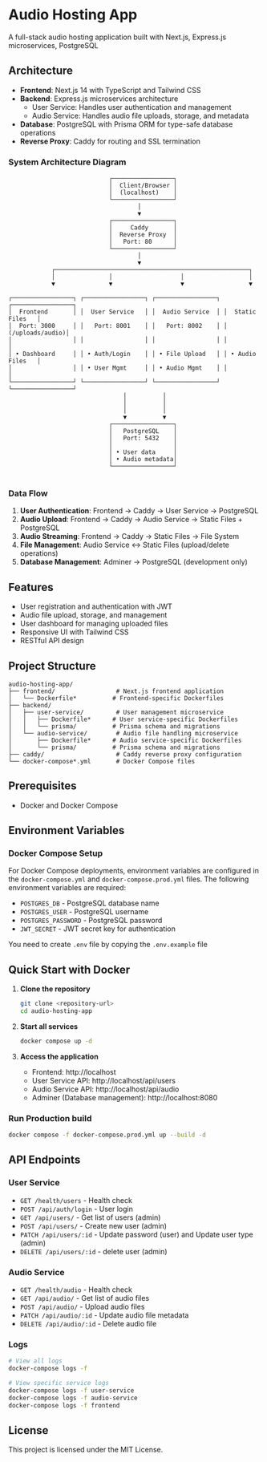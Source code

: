 # Audio Hosting App

A full-stack audio hosting application built with Next.js, Express.js microservices, PostgreSQL

## Architecture

- **Frontend**: Next.js 14 with TypeScript and Tailwind CSS
- **Backend**: Express.js microservices architecture
  - User Service: Handles user authentication and management
  - Audio Service: Handles audio file uploads, storage, and metadata
- **Database**: PostgreSQL with Prisma ORM for type-safe database operations
- **Reverse Proxy**: Caddy for routing and SSL termination

### System Architecture Diagram

```
                            ┌─────────────────┐
                            │  Client/Browser │
                            │  (localhost)    │
                            └─────────────────┘
                                    │
                                    ▼
                            ┌─────────────────┐
                            │     Caddy       │
                            │  Reverse Proxy  │
                            │   Port: 80      │
                            └─────────────────┘
                                    │
                                    ▼
            ┌──────────────────────────────────────────────────────┐
            │               │                   │                  │
            ▼               ▼                   ▼                  ▼ 

┌─────────────────┐ ┌─────────────────┐ ┌─────────────────┐ ┌─────────────────┐
│  Frontend       │ │  User Service   │ │  Audio Service  │ │  Static Files   │
│  Port: 3000     │ │   Port: 8001    │ │   Port: 8002    │ │ (/uploads/audio)│
│                 │ │                 │ │                 │ │                 │
│ • Dashboard     │ │ • Auth/Login    │ │ • File Upload   │ │ • Audio Files   │
│                 │ │ • User Mgmt     │ │ • Audio Mgmt    │ │                 │
└─────────────────┘ └─────────────────┘ └─────────────────┘ └─────────────────┘
                                │          │     
                                │          │                  
                                │          │         
                                ▼          ▼         
                            ┌─────────────────┐         
                            │   PostgreSQL    │         
                            │   Port: 5432    │         
                            │                 │         
                            │ • User data     │         
                            │ • Audio metadata│         
                            └─────────────────┘         
         
```

### Data Flow

1. **User Authentication**: Frontend → Caddy → User Service → PostgreSQL
2. **Audio Upload**: Frontend → Caddy → Audio Service → Static Files + PostgreSQL
3. **Audio Streaming**: Frontend → Caddy → Static Files → File System
4. **File Management**: Audio Service ↔ Static Files (upload/delete operations)
5. **Database Management**: Adminer → PostgreSQL (development only)

## Features

- User registration and authentication with JWT
- Audio file upload, storage, and management
- User dashboard for managing uploaded files
- Responsive UI with Tailwind CSS
- RESTful API design

## Project Structure

```
audio-hosting-app/
├── frontend/                 # Next.js frontend application
│   └── Dockerfile*          # Frontend-specific Dockerfiles
├── backend/
│   ├── user-service/         # User management microservice
│   │   ├── Dockerfile*      # User service-specific Dockerfiles
│   │   └── prisma/          # Prisma schema and migrations
│   └── audio-service/        # Audio file handling microservice
│       ├── Dockerfile*      # Audio service-specific Dockerfiles
│       └── prisma/          # Prisma schema and migrations
├── caddy/                    # Caddy reverse proxy configuration
└── docker-compose*.yml       # Docker Compose files
```

## Prerequisites

- Docker and Docker Compose


## Environment Variables

### Docker Compose Setup

For Docker Compose deployments, environment variables are configured in the `docker-compose.yml` and `docker-compose.prod.yml` files. The following environment variables are required:

- `POSTGRES_DB` - PostgreSQL database name
- `POSTGRES_USER` - PostgreSQL username
- `POSTGRES_PASSWORD` - PostgreSQL password
- `JWT_SECRET` - JWT secret key for authentication

You need to create `.env` file by copying the `.env.example` file

## Quick Start with Docker

1. **Clone the repository**
   ```bash
   git clone <repository-url>
   cd audio-hosting-app
   ```

2. **Start all services**
   ```bash
   docker compose up -d
   ```

3. **Access the application**
   - Frontend: http://localhost
   - User Service API: http://localhost/api/users
   - Audio Service API: http://localhost/api/audio
   - Adminer (Database management): http://localhost:8080


### Run Production build
```bash
docker compose -f docker-compose.prod.yml up --build -d
```

## API Endpoints

### User Service
- `GET /health/users` - Health check
- `POST /api/auth/login` - User login
- `GET /api/users/` - Get list of users (admin)
- `POST /api/users/` - Create new user (admin)
- `PATCH /api/users/:id` - Update password (user) and Update user type (admin)
- `DELETE /api/users/:id` - delete user (admin)


### Audio Service
- `GET /health/audio` - Health check
- `GET /api/audio/` - Get list of audio files
- `POST /api/audio/` - Upload audio files
- `PATCH /api/audio/:id` - Update audio file metadata
- `DELETE /api/audio/:id` - Delete audio file



### Logs
```bash
# View all logs
docker-compose logs -f

# View specific service logs
docker-compose logs -f user-service
docker-compose logs -f audio-service
docker-compose logs -f frontend
```


## License

This project is licensed under the MIT License.
